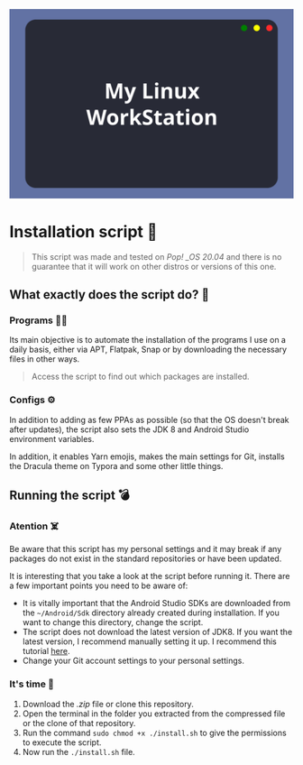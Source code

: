 ![Linux Dev WorkStation](./readme-images/capa.svg)

# Installation script :scroll:

> This script was made and tested on *Pop! _OS 20.04* and there is no guarantee that it will work on other distros or versions of this one.

## What exactly does the script do? :thinking:

### Programs :technologist:

Its main objective is to automate the installation of the programs I use on a daily basis, either via APT, Flatpak, Snap or by downloading the necessary files in other ways.

> Access the script to find out which packages are installed.

### Configs :gear:

In addition to adding as few PPAs as possible (so that the OS doesn't break after updates), the script also sets the JDK 8 and Android Studio environment variables.

In addition, it enables Yarn emojis, makes the main settings for Git, installs the Dracula theme on Typora and some other little things.

## Running the script :bomb:

### Atention :skull_and_crossbones:

Be aware that this script has my personal settings and it may break if any packages do not exist in the standard repositories or have been updated.

It is interesting that you take a look at the script before running it. There are a few important points you need to be aware of:

* It is vitally important that the Android Studio SDKs are downloaded from the `~/Android/Sdk` directory already created during installation. If you want to change this directory, change the script.
* The script does not download the latest version of JDK8. If you want the latest version, I recommend manually setting it up. I recommend this tutorial [here](https://www.javahelps.com/2015/03/install-oracle-jdk-in-ubuntu.html).
* Change your Git account settings to your personal settings.

### It's time :robot:

1. Download the *.zip* file or clone this repository.
2. Open the terminal in the folder you extracted from the compressed file or the clone of that repository.
3. Run the command `sudo chmod +x ./install.sh` to give the permissions to execute the script.
4. Now run the `./install.sh` file.
